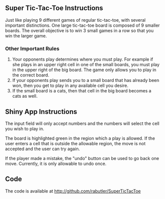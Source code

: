 ## Super Tic-Tac-Toe Instructions
Just like playing 9 different games of regular tic-tac-toe, with several important 
distinctions. One large tic-tac-toe board is composed of 9 smaller boards. The overall objective is to win 3 small games in a row so that you win the larger game.

### Other Important Rules
1. Your opponents play determines where you must play. For example if she plays in an upper right cell in one of the small boards, you must play in the upper right of the big board. The game only allows you to play in the correct board.
1. If your opponents play sends you to a small board that has already been won, then you get to play in any available cell you desire.
1. If the small board is a cats, then that cell in the big board becomes a cats as well.

## Shiny App Instructions
The input field will only accept numbers and the numbers will select the cell you wish to play in. 

The board is highlighted green in the region which a play is allowed. If the user
enters a cell that is outside the allowable region, the move is not accepted and
the user can try again.

If the player made a mistake, the "undo" button can be used to go back one move.
Currently, it is only allowable to undo once.

## Code
The code is available at http://github.com/rabutler/SuperTicTacToe
